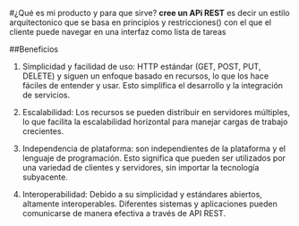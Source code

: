 #¿Qué es mi producto y para que sirve?
**cree un APi REST** es decir un estilo arquitectonico que se basa en principios y restricciones() con el que el cliente puede navegar en una interfaz como lista de tareas

##Beneficios
1. Simplicidad y facilidad de uso:
    HTTP estándar (GET, POST, PUT, DELETE) y siguen un enfoque basado en recursos, lo que los hace fáciles de entender y usar. Esto simplifica el desarrollo y la integración de servicios.

2. Escalabilidad:
    Los recursos se pueden distribuir en servidores múltiples, lo que facilita la escalabilidad horizontal para manejar cargas de trabajo crecientes.

3. Independencia de plataforma:
    son independientes de la plataforma y el lenguaje de programación. Esto significa que pueden ser utilizados por una variedad de clientes y servidores, sin importar la tecnología subyacente.

4. Interoperabilidad:
    Debido a su simplicidad y estándares abiertos, altamente interoperables. Diferentes sistemas y aplicaciones pueden comunicarse de manera efectiva a través de API REST.

